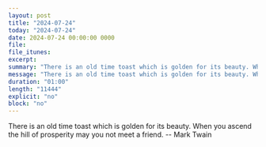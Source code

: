 ```yaml
---
layout: post
title: "2024-07-24"
today: "2024-07-24"
date: 2024-07-24 00:00:00 0000
file:
file_itunes:
excerpt:
summary: "There is an old time toast which is golden for its beauty. When you ascend the hill of prosperity may you not meet a friend. -- Mark Twain"
message: "There is an old time toast which is golden for its beauty. When you ascend the hill of prosperity may you not meet a friend. -- Mark Twain"
duration: "01:00"
length: "11444"
explicit: "no"
block: "no"
---
```

There is an old time toast which is golden for its beauty. When you ascend the hill of prosperity may you not meet a friend. -- Mark Twain

